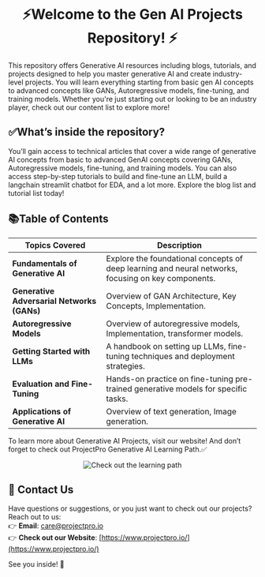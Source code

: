 # <div align="center">⚡Welcome to the Gen AI Projects Repository! ⚡</div>

This repository offers Generative AI resources including blogs, tutorials, and projects designed to help you master generative AI and create industry-level projects. You will learn everything starting from basic gen AI concepts to advanced concepts like GANs, Autoregressive models, fine-tuning, and training models. Whether you're just starting out or looking to be an industry player, check out our content list to explore more!

## ✅What’s inside the repository?  
You’ll gain access to technical articles that cover a wide range of generative AI concepts from basic to advanced GenAI concepts covering GANs, Autoregressive models, fine-tuning, and training models. You can also access step-by-step tutorials to build and fine-tune an LLM, build a langchain streamlit chatbot for EDA, and a lot more. Explore the blog list and tutorial list today! 

## 📚Table of Contents

| Topics Covered                        | Description                                                                                       |
|---------------------------------------|---------------------------------------------------------------------------------------------------|
| **Fundamentals of Generative AI**     | Explore the foundational concepts of deep learning and neural networks, focusing on key components.|
| **Generative Adversarial Networks (GANs)** | Overview of GAN Architecture, Key Concepts, Implementation.                                         |
| **Autoregressive Models**             | Overview of autoregressive models, Implementation, transformer models.                             |
| **Getting Started with LLMs**         | A handbook on setting up LLMs, fine-tuning techniques and deployment strategies.                   |
| **Evaluation and Fine-Tuning**        | Hands-on practice on fine-tuning pre-trained generative models for specific tasks.                 |
| **Applications of Generative AI**     | Overview of text generation, Image generation.                                                     |

To learn more about Generative AI Projects, visit our website! And don’t forget to check out ProjectPro Generative AI Learning Path.✅

<p align="center">
  <a href="https://www.projectpro.io/learning-paths/generative-ai-learning-path" target="_blank" style="text-decoration: none;">
    <img src="https://img.shields.io/badge/Check%20out%20the%20learning%20path-28a745?style=for-the-badge&logo=none&logoColor=white" alt="Check out the learning path">
  </a>
</p>

## 💬 Contact Us  
Have questions or suggestions, or you just want to check out our projects? Reach out to us:  
👉 **Email**: care@projectpro.io  
👉 **Check out our Website**: [https://www.projectpro.io/](https://www.projectpro.io/)  

See you inside! 👋
